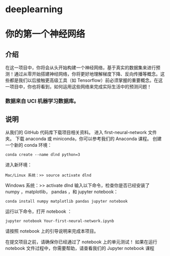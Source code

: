 # deeplearning
# 你的第一个神经网络 
## 介绍 
在这一项目中，你将会从头开始构建一个神经网络，基于真实的数据集来进行预测！通过从零开始搭建神经网络，你将更好地理解梯度下降、反向传播等概念。这些都是我们以后接触更高级工具（如 Tensorflow）前必须掌握的重要概念。在这一项目中，你也将看到，如何运用这些网络来完成实际生活中的预测问题！ 

### 数据来自 UCI 机器学习数据库。 

## 说明 
从我们的 GitHub 代码库下载项目相关资料。 
进入 first-neural-network 文件夹。 
下载 anaconda 或 miniconda，你可以参考我们的 Anaconda 课程。 
创建一个新的 conda 环境： 
```
conda create --name dlnd python=3
```
进入新环境： 
```
Mac/Linux 系统：>> source activate dlnd
```
Windows 系统：>> activate dlnd 
输入以下命令，检查你是否已经安装了 numpy ，matplotlib， pandas ，和 jupyter notebook：  
```
conda install numpy matplotlib pandas jupyter notebook
```
运行以下命令，打开 notebook ： 
```
jupyter notebook Your-first-neural-network.ipynb
```
请按照 notebook 上的引导说明来完成本项目。 

在提交项目之前，请确保你已经通过了 notebook 上的单元测试！ 
如果在运行 notebook 文件过程中，你需要帮助，请查看我们的 Jupyter notebook 课程 
